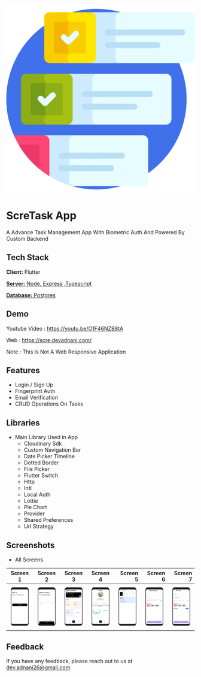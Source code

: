 <p align="center">
  <img src="https://github.com/Dev-Adnani/ScreTask-Flutter/blob/main/assets/images/logo.png" />
</p>


# ScreTask App

A Advance Task Management App With Biometric Auth And Powered By Custom Backend 

## Tech Stack

**Client:** Flutter

[**Server:** Node, Express ,Typescript](https://github.com/Dev-Adnani/ScreTask-Backend)

[**Database:** Postgres](https://github.com/Dev-Adnani/ScreTask-Backend)

## Demo

Youtube Video : https://youtu.be/O1F46NZB8tA

Web : https://scre.devadnani.com/

Note : This Is Not A Web Responsive Application

## Features

- Login / Sign Up
- Fingerprint Auth
- Email Verification
- CRUD Operations On Tasks

## Libraries

- Main Library Used in App      
    - Cloudinary Sdk
    - Custom Navigation Bar
    - Date Picker Timeline
    - Dotted Border
    - File Picker
    - Flutter Switch
    - Http
    - Intl
    - Local Auth
    - Lottie
    - Pie Chart
    - Provider
    - Shared Preferences
    - Url Strategy

## Screenshots

- All Screens 

Screen 1               |  Screen 2  | Screen 3                            |  Screen 4 |Screen 5 |Screen 6 |Screen 7
:-------------------------:|:-------------------------:|:-------------------------:|:-------------------------:|-------------------------:|-------------------------:|-------------------------:
![](screenshots/email.png)|![](screenshots/login.png)|![](screenshots/home.png)|![](screenshots/profile.png)|![](screenshots/wlist.png) |![](screenshots/create.png)|![](screenshots/edit.png)

## Feedback

If you have any feedback, please reach out to us at dev.adnani26@gmail.com

